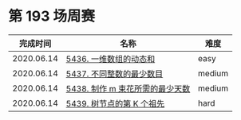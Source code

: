 # 第 193 场周赛

**完成时间**|**名称**|**难度**
------------|--------|------------
2020.06.14|[5436. 一维数组的动态和](./5436.%20一维数组的动态和)|easy
2020.06.14|[5437. 不同整数的最少数目](./5437.%20不同整数的最少数目)|medium
2020.06.14|[5438. 制作 m 束花所需的最少天数](./5438.%20制作%20m%20束花所需的最少天数)|medium
2020.06.14|[5439. 树节点的第 K 个祖先](./5439.%20树节点的第%20K%20个祖先)|hard
